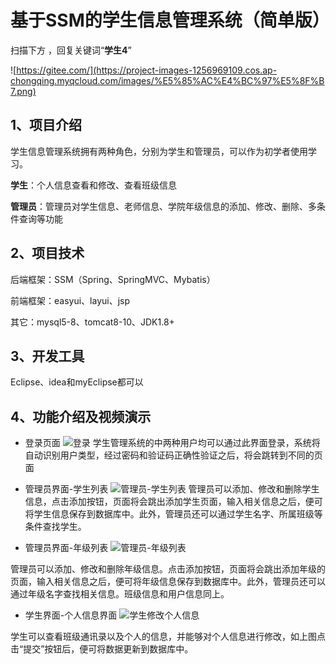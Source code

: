 # 基于SSM的学生信息管理系统（简单版）

扫描下方 ，回复关键词“**学生4**”

![https://gitee.com/](https://project-images-1256969109.cos.ap-chongqing.myqcloud.com/images/%E5%85%AC%E4%BC%97%E5%8F%B7.png)

## 1、项目介绍

学生信息管理系统拥有两种角色，分别为学生和管理员，可以作为初学者使用学习。

**学生**：个人信息查看和修改、查看班级信息

**管理员**：管理员对学生信息、老师信息、学院年级信息的添加、修改、删除、多条件查询等功能

## 2、项目技术

后端框架：SSM（Spring、SpringMVC、Mybatis）

前端框架：easyui、layui、jsp

其它：mysql5-8、tomcat8-10、JDK1.8+

## 3、开发工具

Eclipse、idea和myEclipse都可以

## 4、功能介绍及视频演示

- 登录页面
  ![登录](https://project-images-1256969109.cos.ap-chongqing.myqcloud.com/Typora-Images/20220515110650.PNG)
  学生管理系统的中两种用户均可以通过此界面登录，系统将自动识别用户类型，经过密码和验证码正确性验证之后，将会跳转到不同的页面

- 管理员界面-学生列表
  ![管理员-学生列表](https://project-images-1256969109.cos.ap-chongqing.myqcloud.com/Typora-Images/20220515110656.PNG)
  管理员可以添加、修改和删除学生信息，点击添加按钮，页面将会跳出添加学生页面，输入相关信息之后，便可将学生信息保存到数据库中。此外，管理员还可以通过学生名字、所属班级等条件查找学生。

- 管理员界面-年级列表
  ![管理员-年级列表](https://project-images-1256969109.cos.ap-chongqing.myqcloud.com/Typora-Images/20220515110703.PNG)

管理员可以添加、修改和删除年级信息。点击添加按钮，页面将会跳出添加年级的页面，输入相关信息之后，便可将年级信息保存到数据库中。此外，管理员还可以通过年级名字查找相关信息。班级信息和用户信息同上。

- 学生界面-个人信息界面
  ![学生修改个人信息](https://project-images-1256969109.cos.ap-chongqing.myqcloud.com/Typora-Images/20220515110714.PNG)

学生可以查看班级通讯录以及个人的信息，并能够对个人信息进行修改，如上图点击“提交”按钮后，便可将数据更新到数据库中。

